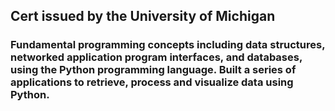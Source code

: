 ## Cert issued by the University of Michigan
###  Fundamental programming concepts including data structures, networked application program interfaces, and databases, using the Python programming language. Built a series of applications to retrieve, process and visualize data using Python.
